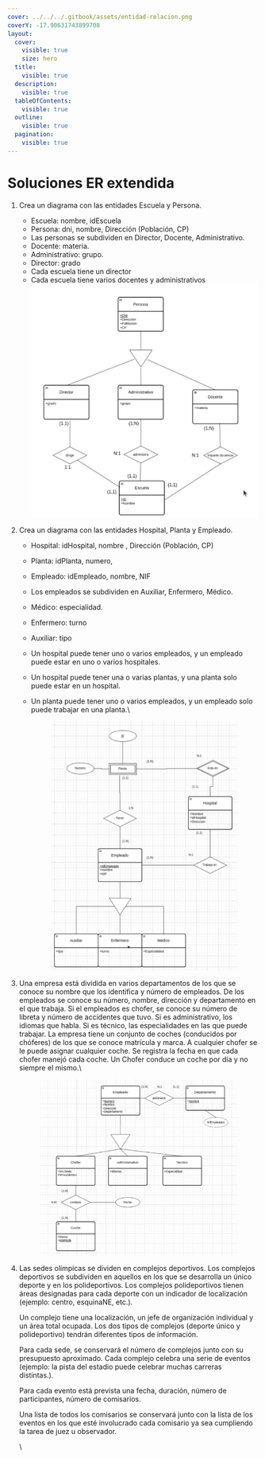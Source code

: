 ```yaml
---
cover: ../../../.gitbook/assets/entidad-relacion.png
coverY: -17.90631743899708
layout:
  cover:
    visible: true
    size: hero
  title:
    visible: true
  description:
    visible: true
  tableOfContents:
    visible: true
  outline:
    visible: true
  pagination:
    visible: true
---
```


# Soluciones ER extendida

1. Crea un diagrama con las entidades Escuela y Persona.
   * Escuela: nombre, idEscuela
   * Persona: dni, nombre, Dirección (Población, CP)&#x20;
   * Las personas se subdividen en Director, Docente, Administrativo.&#x20;
   * Docente: materia.
   * Administrativo: grupo.
   * Director: grado
   * Cada escuela tiene un director
   * Cada escuela tiene varios docentes y administrativos\
     ![](<../../../.gitbook/assets/image (1).png>)
2. Crea un diagrama con las entidades Hospital, Planta y Empleado.
   * Hospital: idHospital, nombre , Dirección (Población, CP)
   * Planta:  idPlanta, numero,
   * Empleado: idEmpleado, nombre, NIF
   * Los empleados se subdividen en Auxiliar, Enfermero, Médico.
   * Médico: especialidad.
   * Enfermero: turno
   * Auxiliar: tipo
   * Un hospital puede tener uno o varios empleados, y un empleado puede estar en uno o varios hospitales.
   * Un hospital puede tener una o varias plantas, y una planta solo puede estar en un hospital.
   *   Un planta puede tener uno o varios empleados, y un empleado solo puede trabajar en una planta.\


       <figure><img src="../../../.gitbook/assets/image.png" alt=""><figcaption></figcaption></figure>
3.  Una empresa está dividida en varios departamentos de los que se conoce su nombre que los identifica y número de empleados. De los empleados se conoce su número, nombre, dirección y departamento en el que trabaja. Si el empleados es chofer, se conoce su número de libreta y número de accidentes que tuvo. Si es administrativo, los idiomas que habla. Si es técnico, las especialidades en las que puede trabajar. La empresa tiene un conjunto de coches (conducidos por chóferes) de los que se conoce matrícula y marca. A cualquier chofer se le puede asignar cualquier coche. Se registra la fecha en que cada chofer manejó cada coche. Un Chofer conduce un coche por día y no siempre el mismo.\


    <figure><img src="../../../.gitbook/assets/image (157).png" alt=""><figcaption></figcaption></figure>
4.  Las sedes olímpicas se dividen en complejos deportivos. Los complejos deportivos se subdividen en aquellos en los que se desarrolla un único deporte y en los polideportivos. Los complejos polideportivos tienen áreas designadas para cada deporte con un indicador de localización (ejemplo: centro, esquinaNE, etc.).&#x20;

    Un complejo tiene una localización, un jefe de organización individual y un área total ocupada. Los dos tipos de complejos (deporte único y polideportivo) tendrán diferentes tipos de información.&#x20;

    Para cada sede, se conservará el número de complejos junto con su presupuesto aproximado. Cada complejo celebra una serie de eventos (ejemplo: la pista del estadio puede celebrar muchas carreras distintas.).&#x20;

    Para cada evento está prevista una fecha, duración, número de participantes, número de comisarios.&#x20;

    Una lista de todos los comisarios se conservará junto con la lista de los eventos en los que esté involucrado cada comisario ya sea cumpliendo la tarea de juez u observador.&#x20;

    \
